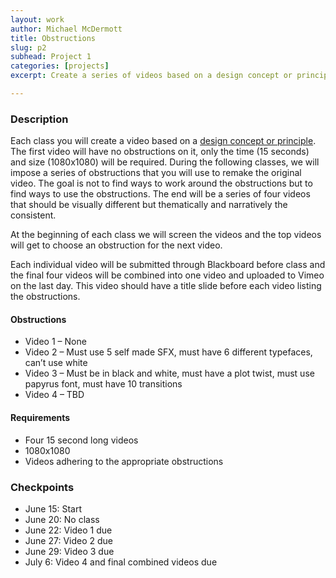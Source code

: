 ```yaml
---
layout: work
author: Michael McDermott
title: Obstructions
slug: p2
subhead: Project 1
categories: [projects]
excerpt: Create a series of videos based on a design concept or principle. The first video is open for any approach or technique. That video will then be remade 3 different times, each time with a specific set of obstructions that must be followed.

---
```


### Description
Each class you will create a video based on a [design concept or principle](https://docs.google.com/document/d/1evbg9hdblWulVF1GFvQTJKJv0Y-OGbdZOi3h0DHRvKA/edit?usp=sharing). The first video will have no obstructions on it, only the time (15 seconds) and size (1080x1080) will be required. During the following classes, we will impose a series of obstructions that you will use to remake the original video. The goal is not to find ways to work around the obstructions but to find ways to use the obstructions. The end will be a series of four videos that should be visually different but thematically and narratively the consistent.

At the beginning of each class we will screen the videos and the top videos will get to choose an obstruction for the next video.

Each individual video will be submitted through Blackboard before class and the final four videos will be combined into one video and uploaded to Vimeo on the last day. This video should have a title slide before each video listing the obstructions.

#### Obstructions
* Video 1 &ndash; None
* Video 2 &ndash; Must use 5 self made SFX, must have 6 different typefaces, can’t use white
* Video 3 &ndash; Must be in black and white, must have a plot twist, must use papyrus font, must have 10 transitions
* Video 4 &ndash; TBD

#### Requirements
* Four 15 second long videos
* 1080x1080
* Videos adhering to the appropriate obstructions

### Checkpoints
* June 15: Start
* June 20: No class
* June 22: Video 1 due
* June 27: Video 2 due
* June 29: Video 3 due
* July 6: Video 4 and final combined videos due
